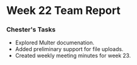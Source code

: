 # Week 22 Team Report

### Chester's Tasks

- Explored Multer documenation.
- Added preliminary support for file uploads.
- Created weekly meeting minutes for week 23.